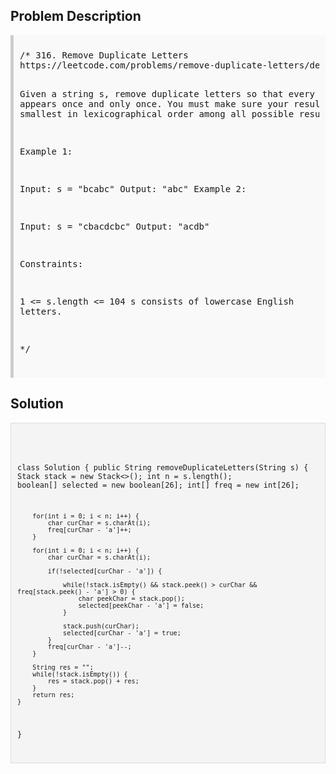 <style>
  .comment-block { background-color: #f9f9f9; padding: 10px; border-left: 5px solid #ccc; }
  .code-block { background-color: #f4f4f4; padding: 10px; border: 1px solid #ddd; }
</style>

<h2>Problem Description</h2>
<div class='comment-block'>
<pre>
/* 316. Remove Duplicate Letters
https://leetcode.com/problems/remove-duplicate-letters/description/

Given a string s, remove duplicate letters so that every 
letter appears once and only once. You must make sure your result is 
the smallest in lexicographical order
 among all possible results.

 

Example 1:

Input: s = "bcabc"
Output: "abc"
Example 2:

Input: s = "cbacdcbc"
Output: "acdb"
 

Constraints:

1 <= s.length <= 104
s consists of lowercase English letters.

*/
</pre>
</div>

<h2>Solution</h2>
<div class='code-block'>
<pre><code class='language-java'>

class Solution {
    public String removeDuplicateLetters(String s) {
        Stack<Character> stack = new Stack<>();
        int n = s.length();
        boolean[] selected = new boolean[26];
        int[] freq = new int[26];

        for(int i = 0; i < n; i++) {
            char curChar = s.charAt(i);
            freq[curChar - 'a']++;
        }

        for(int i = 0; i < n; i++) {
            char curChar = s.charAt(i);

            if(!selected[curChar - 'a']) {

                while(!stack.isEmpty() && stack.peek() > curChar && freq[stack.peek() - 'a'] > 0) {
                    char peekChar = stack.pop();
                    selected[peekChar - 'a'] = false;
                }

                stack.push(curChar);
                selected[curChar - 'a'] = true;
            }
            freq[curChar - 'a']--;
        }

        String res = "";
        while(!stack.isEmpty()) {
            res = stack.pop() + res;
        }
        return res;
    }
}</code></pre>
</div>
